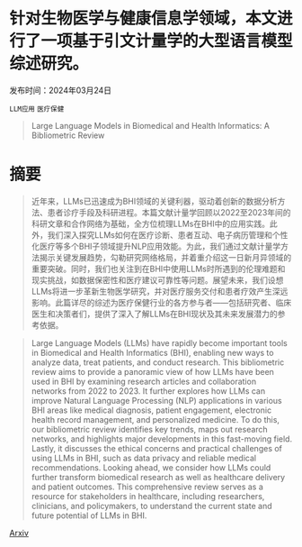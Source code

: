 # 针对生物医学与健康信息学领域，本文进行了一项基于引文计量学的大型语言模型综述研究。

发布时间：2024年03月24日

`LLM应用` `医疗保健`

> Large Language Models in Biomedical and Health Informatics: A Bibliometric Review

# 摘要

> 近年来，LLMs已迅速成为BHI领域的关键利器，驱动着创新的数据分析方法、患者诊疗手段及科研进程。本篇文献计量学回顾以2022至2023年间的科研文章和合作网络为基础，全方位梳理LLMs在BHI中的应用实践。此外，我们深入探究LLMs如何在医疗诊断、患者互动、电子病历管理和个性化医疗等多个BHI子领域提升NLP应用效能。为此，我们通过文献计量学方法揭示关键发展趋势，勾勒研究网络格局，并着重介绍这一日新月异领域的重要突破。同时，我们也关注到在BHI中使用LLMs时所遇到的伦理难题和现实挑战，如数据保密性和医疗建议可靠性等问题。展望未来，我们设想LLMs将进一步革新生物医学研究，并对医疗服务交付和患者疗效产生深远影响。此篇详尽的综述为医疗保健行业的各方参与者——包括研究者、临床医生和决策者们，提供了深入了解LLMs在BHI现状及其未来发展潜力的参考依据。

> Large Language Models (LLMs) have rapidly become important tools in Biomedical and Health Informatics (BHI), enabling new ways to analyze data, treat patients, and conduct research. This bibliometric review aims to provide a panoramic view of how LLMs have been used in BHI by examining research articles and collaboration networks from 2022 to 2023. It further explores how LLMs can improve Natural Language Processing (NLP) applications in various BHI areas like medical diagnosis, patient engagement, electronic health record management, and personalized medicine. To do this, our bibliometric review identifies key trends, maps out research networks, and highlights major developments in this fast-moving field. Lastly, it discusses the ethical concerns and practical challenges of using LLMs in BHI, such as data privacy and reliable medical recommendations. Looking ahead, we consider how LLMs could further transform biomedical research as well as healthcare delivery and patient outcomes. This comprehensive review serves as a resource for stakeholders in healthcare, including researchers, clinicians, and policymakers, to understand the current state and future potential of LLMs in BHI.

[Arxiv](https://arxiv.org/abs/2403.16303)
